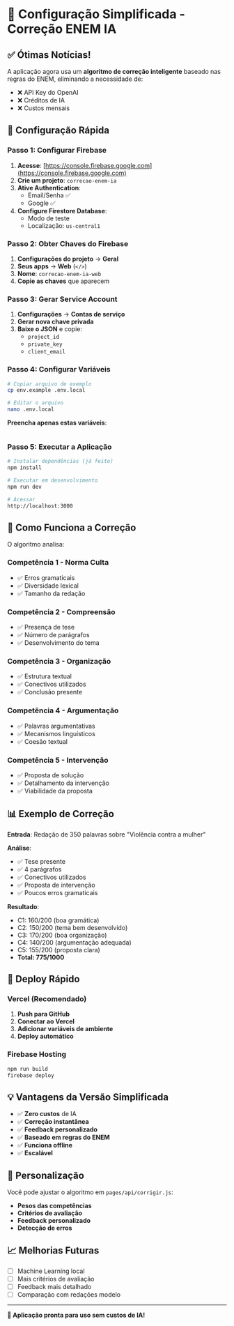 # 🚀 Configuração Simplificada - Correção ENEM IA

## ✅ **Ótimas Notícias!**

A aplicação agora usa um **algoritmo de correção inteligente** baseado nas regras do ENEM, eliminando a necessidade de:
- ❌ API Key do OpenAI
- ❌ Créditos de IA
- ❌ Custos mensais

## 🔧 **Configuração Rápida**

### **Passo 1: Configurar Firebase**

1. **Acesse**: [https://console.firebase.google.com](https://console.firebase.google.com)
2. **Crie um projeto**: `correcao-enem-ia`
3. **Ative Authentication**:
   - Email/Senha ✅
   - Google ✅
4. **Configure Firestore Database**:
   - Modo de teste
   - Localização: `us-central1`

### **Passo 2: Obter Chaves do Firebase**

1. **Configurações do projeto** → **Geral**
2. **Seus apps** → **Web** (`</>`)
3. **Nome**: `correcao-enem-ia-web`
4. **Copie as chaves** que aparecem

### **Passo 3: Gerar Service Account**

1. **Configurações** → **Contas de serviço**
2. **Gerar nova chave privada**
3. **Baixe o JSON** e copie:
   - `project_id`
   - `private_key`
   - `client_email`

### **Passo 4: Configurar Variáveis**

```bash
# Copiar arquivo de exemplo
cp env.example .env.local

# Editar o arquivo
nano .env.local
```

**Preencha apenas estas variáveis**:
```env

```

### **Passo 5: Executar a Aplicação**

```bash
# Instalar dependências (já feito)
npm install

# Executar em desenvolvimento
npm run dev

# Acessar
http://localhost:3000
```

## 🎯 **Como Funciona a Correção**

O algoritmo analisa:

### **Competência 1 - Norma Culta**
- ✅ Erros gramaticais
- ✅ Diversidade lexical
- ✅ Tamanho da redação

### **Competência 2 - Compreensão**
- ✅ Presença de tese
- ✅ Número de parágrafos
- ✅ Desenvolvimento do tema

### **Competência 3 - Organização**
- ✅ Estrutura textual
- ✅ Conectivos utilizados
- ✅ Conclusão presente

### **Competência 4 - Argumentação**
- ✅ Palavras argumentativas
- ✅ Mecanismos linguísticos
- ✅ Coesão textual

### **Competência 5 - Intervenção**
- ✅ Proposta de solução
- ✅ Detalhamento da intervenção
- ✅ Viabilidade da proposta

## 📊 **Exemplo de Correção**

**Entrada**: Redação de 350 palavras sobre "Violência contra a mulher"

**Análise**:
- ✅ Tese presente
- ✅ 4 parágrafos
- ✅ Conectivos utilizados
- ✅ Proposta de intervenção
- ✅ Poucos erros gramaticais

**Resultado**:
- C1: 160/200 (boa gramática)
- C2: 150/200 (tema bem desenvolvido)
- C3: 170/200 (boa organização)
- C4: 140/200 (argumentação adequada)
- C5: 155/200 (proposta clara)
- **Total: 775/1000**

## 🚀 **Deploy Rápido**

### **Vercel (Recomendado)**
1. **Push para GitHub**
2. **Conectar ao Vercel**
3. **Adicionar variáveis de ambiente**
4. **Deploy automático**

### **Firebase Hosting**
```bash
npm run build
firebase deploy
```

## 💡 **Vantagens da Versão Simplificada**

- ✅ **Zero custos** de IA
- ✅ **Correção instantânea**
- ✅ **Feedback personalizado**
- ✅ **Baseado em regras do ENEM**
- ✅ **Funciona offline**
- ✅ **Escalável**

## 🔧 **Personalização**

Você pode ajustar o algoritmo em `pages/api/corrigir.js`:

- **Pesos das competências**
- **Critérios de avaliação**
- **Feedback personalizado**
- **Detecção de erros**

## 📈 **Melhorias Futuras**

- [ ] Machine Learning local
- [ ] Mais critérios de avaliação
- [ ] Feedback mais detalhado
- [ ] Comparação com redações modelo

---

**🎉 Aplicação pronta para uso sem custos de IA!**




